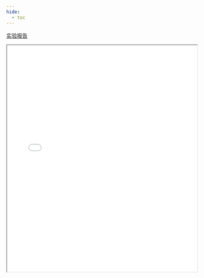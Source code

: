 ```yaml
---
hide:
  - toc
---
```

[实验报告](./Wlab6.pdf)
<iframe src="../Wlab6.pdf" width="100%" height="600px"></iframe>
